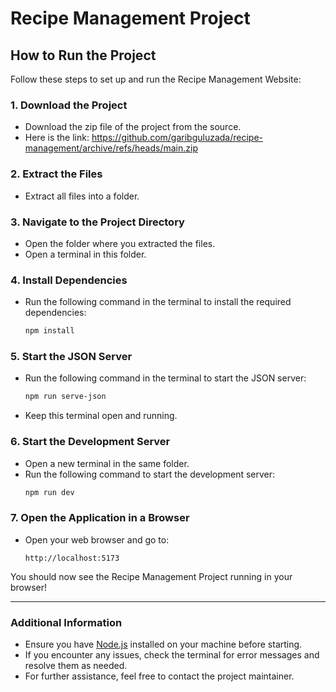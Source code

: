 # Recipe Management Project

## How to Run the Project

Follow these steps to set up and run the Recipe Management Website:

### 1. Download the Project
- Download the zip file of the project from the source.
- Here is the link: https://github.com/garibguluzada/recipe-management/archive/refs/heads/main.zip

### 2. Extract the Files
- Extract all files into a folder.

### 3. Navigate to the Project Directory
- Open the folder where you extracted the files.
- Open a terminal in this folder.

### 4. Install Dependencies
- Run the following command in the terminal to install the required dependencies:
  ```bash
  npm install
  ```

### 5. Start the JSON Server
- Run the following command in the terminal to start the JSON server:
  ```bash
  npm run serve-json
  ```
- Keep this terminal open and running.

### 6. Start the Development Server
- Open a new terminal in the same folder.
- Run the following command to start the development server:
  ```bash
  npm run dev
  ```

### 7. Open the Application in a Browser
- Open your web browser and go to:
  ```
  http://localhost:5173
  ```

You should now see the Recipe Management Project running in your browser!

---

### Additional Information
- Ensure you have [Node.js](https://nodejs.org/) installed on your machine before starting.
- If you encounter any issues, check the terminal for error messages and resolve them as needed.
- For further assistance, feel free to contact the project maintainer.
